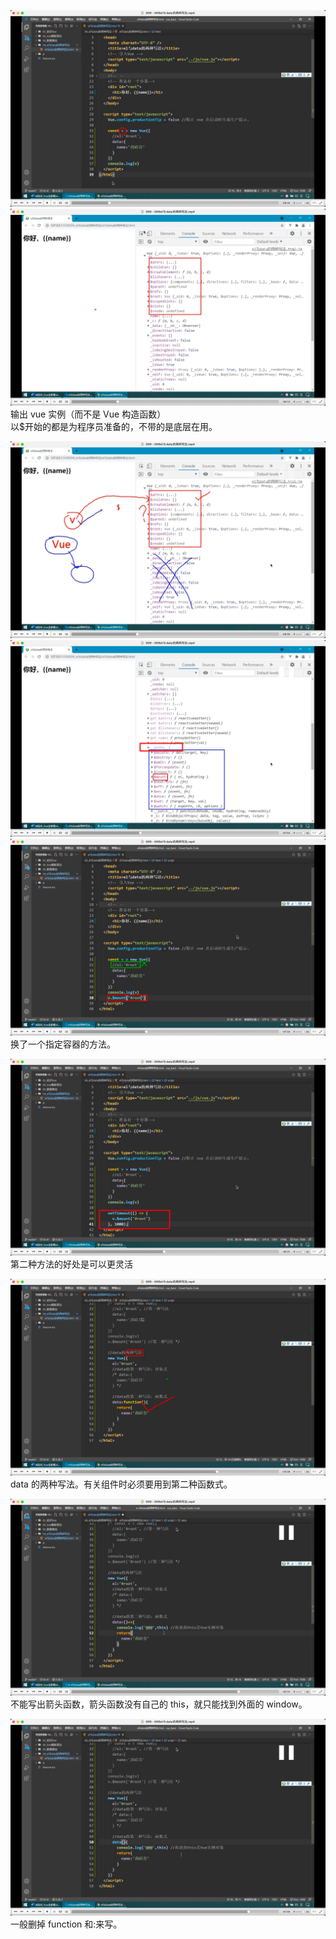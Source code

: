 ![](./img/2022-07-07-00-21-17.png)  
![](./img/2022-07-07-00-22-15.png)
输出 vue 实例（而不是 Vue 构造函数）  
以$开始的都是为程序员准备的，不带的是底层在用。

![](./img/2022-07-07-00-24-36.png)  
![](./img/2022-07-07-00-24-58.png)  
![](./img/2022-07-07-00-25-28.png)  
换了一个指定容器的方法。

![](./img/2022-07-07-00-27-51.png)  
第二种方法的好处是可以更灵活

![](./img/2022-07-07-00-30-23.png)  
data 的两种写法。有关组件时必须要用到第二种函数式。

![](./img/2022-07-07-00-33-20.png)  
不能写出箭头函数，箭头函数没有自己的 this，就只能找到外面的 window。

![](./img/2022-07-07-00-34-23.png)  
一般删掉 function 和:来写。

